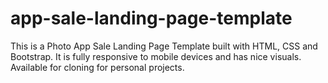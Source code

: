 # app-sale-landing-page-template
This is a Photo App Sale Landing Page Template built with HTML, CSS and Bootstrap. 
It is fully responsive to mobile devices and has nice visuals.
Available for cloning for personal projects.
